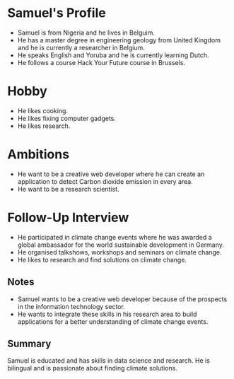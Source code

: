 
# Samuel's Profile
- Samuel is from Nigeria and he lives in Belguim.
- He has a master degree in engineering geology from United Kingdom and he is currently a researcher in Belgium.
- He speaks English and Yoruba and he is currently learning Dutch.
- He follows a course Hack Your Future course in Brussels.

# Hobby
- He likes cooking.
- He likes fixing computer gadgets.
- He likes research.

# Ambitions
- He want to be a creative web developer where he can create an application to detect Carbon dioxide emission in every area. 
- He want to be a research scientist.

# Follow-Up Interview
- He participated in climate change events where he was awarded a global ambassador for the world sustainable development in Germany.
- He organised talkshows, workshops and seminars on climate change.
- He likes to research and find solutions on climate change.
  
## Notes
- Samuel wants to be a creative web developer because of the prospects in the information technology sector.
- He wants to integrate these skills in his research area to build applications for a better understanding of climate change events.

## Summary
Samuel is educated and has skills in data science and research.
He is bilingual and is passionate about finding climate solutions.
